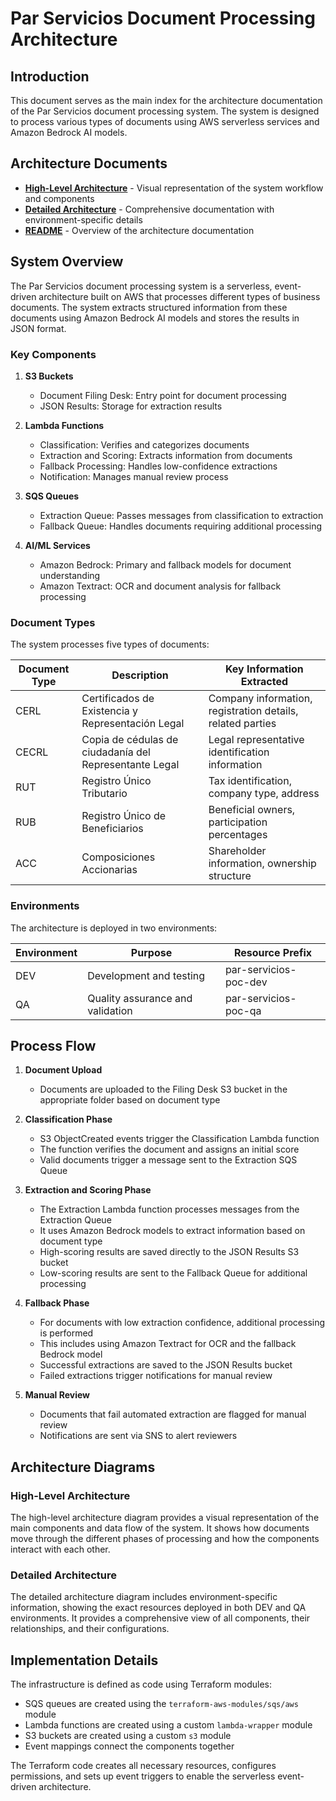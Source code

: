 # Par Servicios Document Processing Architecture

## Introduction

This document serves as the main index for the architecture documentation of the Par Servicios document processing system. The system is designed to process various types of documents using AWS serverless services and Amazon Bedrock AI models.

## Architecture Documents

- [**High-Level Architecture**](./architecture_diagram.md) - Visual representation of the system workflow and components
- [**Detailed Architecture**](./detailed_architecture.md) - Comprehensive documentation with environment-specific details
- [**README**](./README.md) - Overview of the architecture documentation

## System Overview

The Par Servicios document processing system is a serverless, event-driven architecture built on AWS that processes different types of business documents. The system extracts structured information from these documents using Amazon Bedrock AI models and stores the results in JSON format.

### Key Components

1. **S3 Buckets**
   - Document Filing Desk: Entry point for document processing
   - JSON Results: Storage for extraction results

2. **Lambda Functions**
   - Classification: Verifies and categorizes documents
   - Extraction and Scoring: Extracts information from documents
   - Fallback Processing: Handles low-confidence extractions
   - Notification: Manages manual review process

3. **SQS Queues**
   - Extraction Queue: Passes messages from classification to extraction
   - Fallback Queue: Handles documents requiring additional processing

4. **AI/ML Services**
   - Amazon Bedrock: Primary and fallback models for document understanding
   - Amazon Textract: OCR and document analysis for fallback processing

### Document Types

The system processes five types of documents:

| Document Type | Description | Key Information Extracted |
|---------------|-------------|---------------------------|
| CERL | Certificados de Existencia y Representación Legal | Company information, registration details, related parties |
| CECRL | Copia de cédulas de ciudadanía del Representante Legal | Legal representative identification information |
| RUT | Registro Único Tributario | Tax identification, company type, address |
| RUB | Registro Único de Beneficiarios | Beneficial owners, participation percentages |
| ACC | Composiciones Accionarias | Shareholder information, ownership structure |

### Environments

The architecture is deployed in two environments:

| Environment | Purpose | Resource Prefix |
|-------------|---------|----------------|
| DEV | Development and testing | par-servicios-poc-dev |
| QA | Quality assurance and validation | par-servicios-poc-qa |

## Process Flow

1. **Document Upload**
   - Documents are uploaded to the Filing Desk S3 bucket in the appropriate folder based on document type

2. **Classification Phase**
   - S3 ObjectCreated events trigger the Classification Lambda function
   - The function verifies the document and assigns an initial score
   - Valid documents trigger a message sent to the Extraction SQS Queue

3. **Extraction and Scoring Phase**
   - The Extraction Lambda function processes messages from the Extraction Queue
   - It uses Amazon Bedrock models to extract information based on document type
   - High-scoring results are saved directly to the JSON Results S3 bucket
   - Low-scoring results are sent to the Fallback Queue for additional processing

4. **Fallback Phase**
   - For documents with low extraction confidence, additional processing is performed
   - This includes using Amazon Textract for OCR and the fallback Bedrock model
   - Successful extractions are saved to the JSON Results bucket
   - Failed extractions trigger notifications for manual review

5. **Manual Review**
   - Documents that fail automated extraction are flagged for manual review
   - Notifications are sent via SNS to alert reviewers

## Architecture Diagrams

### High-Level Architecture

The high-level architecture diagram provides a visual representation of the main components and data flow of the system. It shows how documents move through the different phases of processing and how the components interact with each other.

### Detailed Architecture

The detailed architecture diagram includes environment-specific information, showing the exact resources deployed in both DEV and QA environments. It provides a comprehensive view of all components, their relationships, and their configurations.

## Implementation Details

The infrastructure is defined as code using Terraform modules:
- SQS queues are created using the `terraform-aws-modules/sqs/aws` module
- Lambda functions are created using a custom `lambda-wrapper` module
- S3 buckets are created using a custom `s3` module
- Event mappings connect the components together

The Terraform code creates all necessary resources, configures permissions, and sets up event triggers to enable the serverless event-driven architecture.
